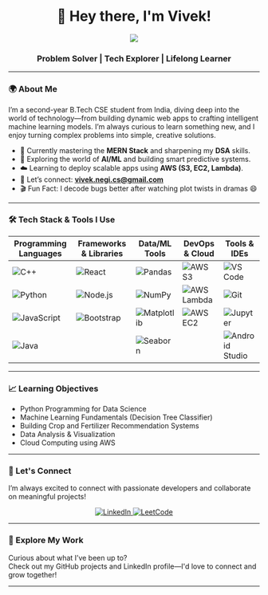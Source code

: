 <h1 align="center">👋 Hey there, I'm Vivek!</h1>

<p align="center">
  <img src="https://readme-typing-svg.demolab.com/?lines=Exploring%20the%20digital%20world%20with%20code!;&width=500&height=50">
</p>

<h3 align="center"> Problem Solver | Tech Explorer | Lifelong Learner </h3>

---

### 🌍 About Me

I’m a second-year B.Tech CSE student from India, diving deep into the world of technology—from building dynamic web apps to crafting intelligent machine learning models. I’m always curious to learn something new, and I enjoy turning complex problems into simple, creative solutions.

- 🔭 Currently mastering the **MERN Stack** and sharpening my **DSA** skills.
- 🤖 Exploring the world of **AI/ML** and building smart predictive systems.
- ☁️ Learning to deploy scalable apps using **AWS (S3, EC2, Lambda)**.
- 📧 Let’s connect: **vivek.negi.cs@gmail.com**
- 🎬 Fun Fact: I decode bugs better after watching plot twists in dramas 😄

---

### 🛠️ Tech Stack & Tools I Use

| **Programming Languages** | **Frameworks & Libraries** | **Data/ML Tools** | **DevOps & Cloud** | **Tools & IDEs** |
| -------------------------- | --------------------------- | ------------------ | ------------------ | ---------------- |
| ![C++](https://img.shields.io/badge/C++-blue?style=for-the-badge&logo=cplusplus) | ![React](https://img.shields.io/badge/React-61DAFB?style=for-the-badge&logo=react) | ![Pandas](https://img.shields.io/badge/Pandas-150458?style=for-the-badge&logo=pandas) | ![AWS S3](https://img.shields.io/badge/AWS%20S3-orange?style=for-the-badge&logo=amazonaws) | ![VS Code](https://img.shields.io/badge/VSCode-007ACC?style=for-the-badge&logo=visualstudiocode) |
| ![Python](https://img.shields.io/badge/Python-3776AB?style=for-the-badge&logo=python) | ![Node.js](https://img.shields.io/badge/Node.js-339933?style=for-the-badge&logo=node.js) | ![NumPy](https://img.shields.io/badge/NumPy-013243?style=for-the-badge&logo=numpy) | ![AWS Lambda](https://img.shields.io/badge/AWS%20Lambda-F90?style=for-the-badge&logo=amazonaws) | ![Git](https://img.shields.io/badge/Git-F05032?style=for-the-badge&logo=git) |
| ![JavaScript](https://img.shields.io/badge/JavaScript-F7DF1E?style=for-the-badge&logo=javascript) | ![Bootstrap](https://img.shields.io/badge/Bootstrap-563D7C?style=for-the-badge&logo=bootstrap) | ![Matplotlib](https://img.shields.io/badge/Matplotlib-11557C?style=for-the-badge&logo=python) | ![AWS EC2](https://img.shields.io/badge/AWS%20EC2-FF9900?style=for-the-badge&logo=amazonaws) | ![Jupyter](https://img.shields.io/badge/Jupyter-F37626?style=for-the-badge&logo=jupyter) |
| ![Java](https://img.shields.io/badge/Java-007396?style=for-the-badge&logo=java) |  | ![Seaborn](https://img.shields.io/badge/Seaborn-3776AB?style=for-the-badge&logo=python) |  | ![Android Studio](https://img.shields.io/badge/Android%20Studio-3DDC84?style=for-the-badge&logo=androidstudio) |

---

### 📈 Learning Objectives

- Python Programming for Data Science  
- Machine Learning Fundamentals (Decision Tree Classifier)  
- Building Crop and Fertilizer Recommendation Systems  
- Data Analysis & Visualization  
- Cloud Computing using AWS

---

### 🔗 Let's Connect

I’m always excited to connect with passionate developers and collaborate on meaningful projects!

<p align="center">
  <a href="https://www.linkedin.com/in/vivek2006n/" target="_blank">
    <img src="https://img.shields.io/badge/LinkedIn-Connect%20with%20me-blue?style=for-the-badge&logo=linkedin" alt="LinkedIn" />
  </a>
  <a href="https://leetcode.com/u/vivek2006n/" target="_blank">
    <img src="https://img.shields.io/badge/LeetCode-Competitive%20Coding-yellow?style=for-the-badge&logo=leetcode" alt="LeetCode" />
  </a>
</p>

---

### 💼 Explore My Work

Curious about what I’ve been up to?  
Check out my GitHub projects and LinkedIn profile—I'd love to connect and grow together!

---

